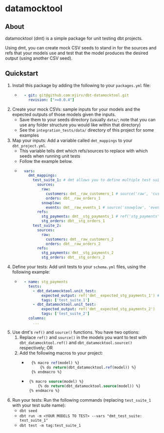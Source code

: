 # datamocktool

## About
datamocktool (dmt) is a simple package for unit testing dbt projects.

Using dmt, you can create mock CSV seeds to stand in for the sources and refs that your models use
and test that the model produces the desired output (using another CSV seed).

## Quickstart
1. Install this package by adding the following to your `packages.yml` file:
    * ```yaml
        - git: git@github.com:mjirv/dbt-datamocktool.git
          revision: [">=0.0.4"]
2. Create your mock CSVs: sample inputs for your models and the expected outputs of those models given the inputs.
    * Save them to your seeds directory (usually `data/`; note that you can use any folder structure you would like within that directory)
    * See the `integration_tests/data/` directory of this project for some examples
3. Map your inputs: Add a variable called `dmt_mappings` to your `dbt_project.yml`. 
    * This variable tells dmt which refs/sources to replace with which seeds when running unit tests
    * Follow the example below.
    * ```yaml
        vars:
          dmt_mappings:
            test_suite_1: # dmt allows you to define multiple test suites so that you can define multiple tests for the same model
              sources:
                raw:
                  customers: dmt__raw_customers_1 # source('raw', 'customers') becomes ref('dmt__raw_customers_1')
                  orders: dbt__raw_orders_1
                snowplow:
                  events: dmt__raw_events_1 # source('snowplow', 'events') becomes ref('dmt__raw_events_1')
              refs:
                stg_payments: dmt__stg_payments_1 # ref('stg_payments') becomes ref('dmt__stg_payments_1')
                stg_orders: dbt__stg_orders_1
            test_suite_2:
              sources:
                raw:
                  customers: dmt__raw_customers_2
                  orders: dbt__raw_orders_2
              refs:
                stg_payments: dmt__stg_payments_2
                stg_orders: dbt__stg_orders_2
4. Define your tests: Add unit tests to your `schema.yml` files, using the following example: 
    * ```yaml
        - name: stg_payments
          tests:
            - dbt_datamocktool.unit_test:
                expected_output: ref('dmt__expected_stg_payments_1') # this is a seed
                tags: ['test_suite_1']
            - dbt_datamocktool.unit_test:
                expected_output: ref('dmt__expected_stg_payments_2')
                tags: ['test_suite_2']
          columns:
            ...
5. Use dmt's `ref()` and `source()` functions. You have two options:
    1. Replace `ref()` and `source()` in the models you want to test with `dbt_datamocktool.ref()` and `dbt_datamocktool.source()` respectively; OR
    2. Add the following macros to your project:
        * ```sql
            {% macro ref(model) %}
                {% do return(dbt_datamocktool.ref(model)) %}
            {% endmacro %}
        *  ```sql
            {% macro source(model) %}
                {% do return(dbt_datamocktool.source(model)) %}
            {% endmacro %}
5. Run your tests: Run the following commands (replacing `test_suite_1` with your test suite name): 
    * `dbt seed`
    * `dbt run -m <YOUR MODELS TO TEST> --vars "dmt_test_suite: test_suite_1"`
    * `dbt test -m tag:test_suite_1`
        